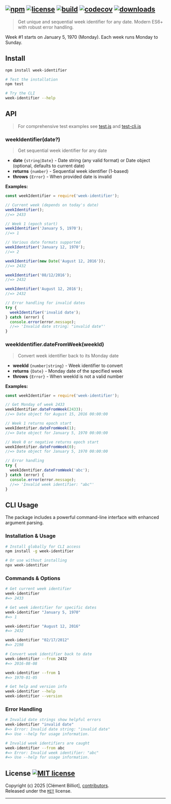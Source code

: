 ## [![npm][npmjs-img]][npmjs-url] [![license][license-img]][license-url] [![build][build-img]][build-url] [![codecov][codecov-img]][codecov-url] [![downloads][downloads-img]][downloads-url]

> Get unique and sequential week identifier for any date. Modern ES6+ with robust error handling.

Week #1 starts on January 5, 1970 (Monday). Each week runs Monday to Sunday.

## Install
```bash
npm install week-identifier

# Test the installation
npm test

# Try the CLI
week-identifier --help
```


## API
> For comprehensive test examples see [test.js](./test.js) and [test-cli.js](./test-cli.js)

### weekIdentifier(date?)
> Get sequential week identifier for any date

- **date** `{string|Date}` - Date string (any valid format) or Date object (optional, defaults to current date)
- **returns** `{number}` - Sequential week identifier (1-based)
- **throws** `{Error}` - When provided date is invalid

**Examples:**

```js
const weekIdentifier = require('week-identifier');

// Current week (depends on today's date)
weekIdentifier();
//=> 2433

// Week 1 (epoch start)
weekIdentifier('January 5, 1970');
//=> 1

// Various date formats supported
weekIdentifier('January 12, 1970');
//=> 2

weekIdentifier(new Date('August 12, 2016'));
//=> 2432

weekIdentifier('08/12/2016');
//=> 2432

weekIdentifier('August 12, 2016');
//=> 2432

// Error handling for invalid dates
try {
  weekIdentifier('invalid date');
} catch (error) {
  console.error(error.message);
  //=> 'Invalid date string: "invalid date"'
}
```

### weekIdentifier.dateFromWeek(weekId)
> Convert week identifier back to its Monday date

- **weekId** `{number|string}` - Week identifier to convert
- **returns** `{Date}` - Monday date of the specified week
- **throws** `{Error}` - When weekId is not a valid number

**Examples:**

```js
const weekIdentifier = require('week-identifier');

// Get Monday of week 2433
weekIdentifier.dateFromWeek(2433);
//=> Date object for August 15, 2016 00:00:00

// Week 1 returns epoch start
weekIdentifier.dateFromWeek(1);
//=> Date object for January 5, 1970 00:00:00

// Week 0 or negative returns epoch start
weekIdentifier.dateFromWeek(0);
//=> Date object for January 5, 1970 00:00:00

// Error handling
try {
  weekIdentifier.dateFromWeek('abc');
} catch (error) {
  console.error(error.message);
  //=> 'Invalid week identifier: "abc"'
}
```

## CLI Usage

The package includes a powerful command-line interface with enhanced argument parsing.

### Installation & Usage

```bash
# Install globally for CLI access
npm install -g week-identifier

# Or use without installing
npx week-identifier
```

### Commands & Options

```bash
# Get current week identifier
week-identifier
#=> 2433

# Get week identifier for specific dates  
week-identifier "January 5, 1970"
#=> 1

week-identifier "August 12, 2016"  
#=> 2432

week-identifier "02/17/2012"
#=> 2198

# Convert week identifier back to date
week-identifier --from 2432
#=> 2016-08-08

week-identifier --from 1
#=> 1970-01-05

# Get help and version info
week-identifier --help
week-identifier --version
```

### Error Handling

```bash
# Invalid date strings show helpful errors
week-identifier "invalid date"
#=> Error: Invalid date string: "invalid date"
#=> Use --help for usage information.

# Invalid week identifiers are caught
week-identifier --from abc  
#=> Error: Invalid week identifier: "abc"
#=> Use --help for usage information.
```


## License [![MIT license][license-img]][license-url]
Copyright (c) 2025 [Clément Billiot], [contributors][contrib-graf].  
Released under the [`MIT`][license-url] license.


[npmjs-url]: http://npm.im/week-identifier
[npmjs-img]: https://img.shields.io/npm/v/week-identifier.svg?style=flat&label=week-identifier

[license-url]: https://github.com/meltenc/week-identifier/blob/master/license.md
[license-img]: https://img.shields.io/badge/license-MIT-blue.svg?style=flat

[build-url]: https://github.com/meltenc/week-identifier/actions/workflows/ci.yml
[build-img]: https://img.shields.io/github/actions/workflow/status/meltenc/week-identifier/ci.yml?branch=master&style=flat

[codecov-url]: https://codecov.io/gh/meltenc/week-identifier
[codecov-img]: https://img.shields.io/codecov/c/github/meltenc/week-identifier?style=flat

[downloads-url]: https://npmjs.org/package/week-identifier
[downloads-img]: https://img.shields.io/npm/dm/week-identifier.svg?style=flat

[author-github]: https://github.com/meltenc

[contrib-graf]: https://github.com/meltenc/week-identifier/graphs/contributors

***
